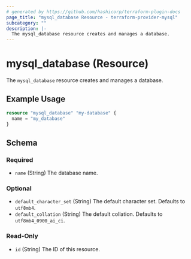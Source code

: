 ```yaml
---
# generated by https://github.com/hashicorp/terraform-plugin-docs
page_title: "mysql_database Resource - terraform-provider-mysql"
subcategory: ""
description: |-
  The mysql_database resource creates and manages a database.
---
```


# mysql_database (Resource)

The `mysql_database` resource creates and manages a database.

## Example Usage

```terraform
resource "mysql_database" "my-database" {
  name = "my_database"
}
```

<!-- schema generated by tfplugindocs -->
## Schema

### Required

- `name` (String) The database name.

### Optional

- `default_character_set` (String) The default character set. Defaults to `utf8mb4`.
- `default_collation` (String) The default collation. Defaults to `utf8mb4_0900_ai_ci`.

### Read-Only

- `id` (String) The ID of this resource.


